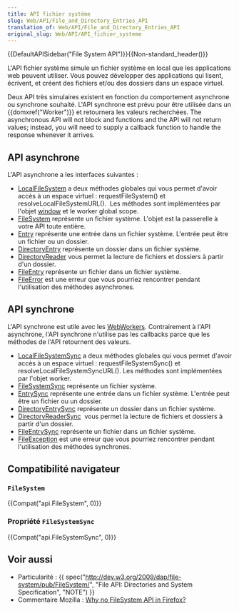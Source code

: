 ```yaml
---
title: API fichier système
slug: Web/API/File_and_Directory_Entries_API
translation_of: Web/API/File_and_Directory_Entries_API
original_slug: Web/API/API_fichier_systeme
---
```

{{DefaultAPISidebar("File System API")}}{{Non-standard_header()}}

L'API fichier système simule un fichier système en local que les applications web peuvent utiliser. Vous pouvez développer des applications qui lisent, écrivent, et créent des fichiers et/ou des dossiers dans un espace virtuel.

Deux API très simulaires existent en fonction du comportement asynchrone ou synchrone souhaité. L'API synchrone est prévu pour être utilisée dans un {{domxref("Worker")}} et retournera les valeurs recherchées. The asynchronous API will not block and functions and the API will not return values; instead, you will need to supply a callback function to handle the response whenever it arrives.

## API asynchrone

L'API asynchrone a les interfaces suivantes :

- [LocalFileSystem](/en/DOM/File_API/File_System_API/LocalFileSystem) a deux méthodes globales qui vous permet d'avoir accès à un espace virtuel : requestFileSystem() et resolveLocalFileSystemURL().  Les méthodes sont implémentées par l'objet [window](/fr/docs/window) et le worker global scope.
- [FileSystem](/en/DOM/File_API/File_System_API/FileSystem) représente un fichier système. L'objet est la passerelle à votre API toute entière.
- [Entry](/en/DOM/File_API/File_System_API/Entry) représente une entrée dans un fichier système. L'entrée peut être un fichier ou un dossier.
- [DirectoryEntry](/en/DOM/File_API/File_System_API/DirectoryEntry) représente un dossier dans un fichier système.
- [DirectoryReader](/en/DOM/File_API/File_System_API/DirectoryReader) vous permet la lecture de fichiers et dossiers à partir d'un dossier.
- [FileEntry](/en/DOM/File_API/File_System_API/FileEntry) représente un fichier dans un fichier système.
- [FileError](/en/DOM/File_API/File_System_API/FileError) est une erreur que vous pourriez rencontrer pendant l'utilisation des méthodes asynchrones.

## API synchrone

L'API synchrone est utile avec les [WebWorkers](/En/Using_web_workers). Contrairement à l'API asynchrone, l'API synchrone n'utilise pas les callbacks parce que les méthodes de l'API retournent des valeurs.

- [LocalFileSystemSync](/en/DOM/File_API/File_System_API/LocalFileSystemSync) a deux méthodes globales qui vous permet d'avoir accès à un espace virtuel : requestFileSystemSync() et resolveLocalFileSystemSyncURL(). Les méthodes sont implémentées par l'objet worker.
- [FileSystemSync](/en/DOM/File_API/File_System_API/FileSystemSync) représente un fichier système.
- [EntrySync](/en/DOM/File_API/File_System_API/EntrySync) représente une entrée dans un fichier système. L'entrée peut être un fichier ou un dossier.
- [DirectoryEntrySync](/en/DOM/File_API/File_System_API/DirectoryEntrySync) représente un dossier dans un fichier système.
- [DirectoryReaderSync](/en/DOM/File_API/File_System_API/DirectoryReaderSync)  vous permet la lecture de fichiers et dossiers à partir d'un dossier.
- [FileEntrySync](/en/DOM/File_API/File_System_API/FileEntrySync) représente un fichier dans un fichier système.
- [FileException](/en/DOM/File_API/File_System_API/FileException) est une erreur que vous pourriez rencontrer pendant l'utilisation des méthodes synchrones.

## Compatibilité navigateur

### `FileSystem`

{{Compat("api.FileSystem", 0)}}

### Propriété `FileSystemSync`

{{Compat("api.FileSystemSync", 0)}}

## Voir aussi

- Particularité : {{ spec("http://dev.w3.org/2009/dap/file-system/pub/FileSystem/", "File API: Directories and System Specification", "NOTE") }}
- Commentaire Mozilla : [Why no FileSystem API in Firefox?](https://hacks.mozilla.org/2012/07/why-no-filesystem-api-in-firefox/)
